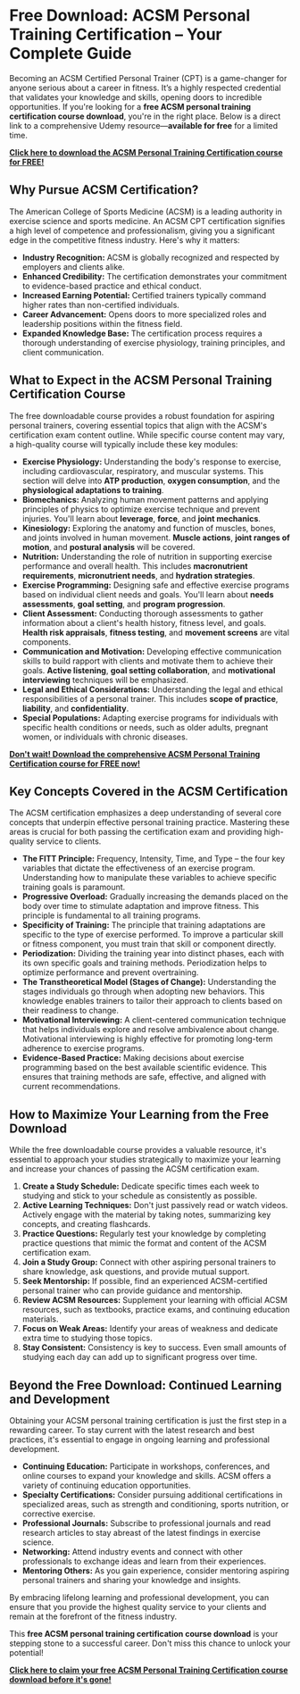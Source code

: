 # Free Download: ACSM Personal Training Certification – Your Complete Guide

Becoming an ACSM Certified Personal Trainer (CPT) is a game-changer for anyone serious about a career in fitness. It’s a highly respected credential that validates your knowledge and skills, opening doors to incredible opportunities. If you're looking for a **free ACSM personal training certification course download**, you're in the right place. Below is a direct link to a comprehensive Udemy resource—**available for free** for a limited time.

[**Click here to download the ACSM Personal Training Certification course for FREE!**](https://udemywork.com/acsm-personal-training-certification)

## Why Pursue ACSM Certification?

The American College of Sports Medicine (ACSM) is a leading authority in exercise science and sports medicine. An ACSM CPT certification signifies a high level of competence and professionalism, giving you a significant edge in the competitive fitness industry. Here's why it matters:

*   **Industry Recognition:** ACSM is globally recognized and respected by employers and clients alike.
*   **Enhanced Credibility:** The certification demonstrates your commitment to evidence-based practice and ethical conduct.
*   **Increased Earning Potential:** Certified trainers typically command higher rates than non-certified individuals.
*   **Career Advancement:** Opens doors to more specialized roles and leadership positions within the fitness field.
*   **Expanded Knowledge Base:** The certification process requires a thorough understanding of exercise physiology, training principles, and client communication.

## What to Expect in the ACSM Personal Training Certification Course

The free downloadable course provides a robust foundation for aspiring personal trainers, covering essential topics that align with the ACSM's certification exam content outline. While specific course content may vary, a high-quality course will typically include these key modules:

*   **Exercise Physiology:** Understanding the body's response to exercise, including cardiovascular, respiratory, and muscular systems. This section will delve into **ATP production**, **oxygen consumption**, and the **physiological adaptations to training**.
*   **Biomechanics:** Analyzing human movement patterns and applying principles of physics to optimize exercise technique and prevent injuries. You'll learn about **leverage**, **force**, and **joint mechanics**.
*   **Kinesiology:** Exploring the anatomy and function of muscles, bones, and joints involved in human movement. **Muscle actions**, **joint ranges of motion**, and **postural analysis** will be covered.
*   **Nutrition:** Understanding the role of nutrition in supporting exercise performance and overall health. This includes **macronutrient requirements**, **micronutrient needs**, and **hydration strategies**.
*   **Exercise Programming:** Designing safe and effective exercise programs based on individual client needs and goals. You'll learn about **needs assessments**, **goal setting**, and **program progression**.
*   **Client Assessment:** Conducting thorough assessments to gather information about a client's health history, fitness level, and goals. **Health risk appraisals**, **fitness testing**, and **movement screens** are vital components.
*   **Communication and Motivation:** Developing effective communication skills to build rapport with clients and motivate them to achieve their goals. **Active listening**, **goal setting collaboration**, and **motivational interviewing** techniques will be emphasized.
*   **Legal and Ethical Considerations:** Understanding the legal and ethical responsibilities of a personal trainer. This includes **scope of practice**, **liability**, and **confidentiality**.
*   **Special Populations:** Adapting exercise programs for individuals with specific health conditions or needs, such as older adults, pregnant women, or individuals with chronic diseases.

[**Don't wait! Download the comprehensive ACSM Personal Training Certification course for FREE now!**](https://udemywork.com/acsm-personal-training-certification)

## Key Concepts Covered in the ACSM Certification

The ACSM certification emphasizes a deep understanding of several core concepts that underpin effective personal training practice. Mastering these areas is crucial for both passing the certification exam and providing high-quality service to clients.

*   **The FITT Principle:** Frequency, Intensity, Time, and Type – the four key variables that dictate the effectiveness of an exercise program. Understanding how to manipulate these variables to achieve specific training goals is paramount.
*   **Progressive Overload:** Gradually increasing the demands placed on the body over time to stimulate adaptation and improve fitness. This principle is fundamental to all training programs.
*   **Specificity of Training:** The principle that training adaptations are specific to the type of exercise performed. To improve a particular skill or fitness component, you must train that skill or component directly.
*   **Periodization:** Dividing the training year into distinct phases, each with its own specific goals and training methods. Periodization helps to optimize performance and prevent overtraining.
*   **The Transtheoretical Model (Stages of Change):** Understanding the stages individuals go through when adopting new behaviors. This knowledge enables trainers to tailor their approach to clients based on their readiness to change.
*   **Motivational Interviewing:** A client-centered communication technique that helps individuals explore and resolve ambivalence about change. Motivational interviewing is highly effective for promoting long-term adherence to exercise programs.
*   **Evidence-Based Practice:** Making decisions about exercise programming based on the best available scientific evidence. This ensures that training methods are safe, effective, and aligned with current recommendations.

## How to Maximize Your Learning from the Free Download

While the free downloadable course provides a valuable resource, it's essential to approach your studies strategically to maximize your learning and increase your chances of passing the ACSM certification exam.

1.  **Create a Study Schedule:** Dedicate specific times each week to studying and stick to your schedule as consistently as possible.
2.  **Active Learning Techniques:** Don't just passively read or watch videos. Actively engage with the material by taking notes, summarizing key concepts, and creating flashcards.
3.  **Practice Questions:** Regularly test your knowledge by completing practice questions that mimic the format and content of the ACSM certification exam.
4.  **Join a Study Group:** Connect with other aspiring personal trainers to share knowledge, ask questions, and provide mutual support.
5.  **Seek Mentorship:** If possible, find an experienced ACSM-certified personal trainer who can provide guidance and mentorship.
6.  **Review ACSM Resources:** Supplement your learning with official ACSM resources, such as textbooks, practice exams, and continuing education materials.
7.  **Focus on Weak Areas:** Identify your areas of weakness and dedicate extra time to studying those topics.
8.  **Stay Consistent:** Consistency is key to success. Even small amounts of studying each day can add up to significant progress over time.

## Beyond the Free Download: Continued Learning and Development

Obtaining your ACSM personal training certification is just the first step in a rewarding career. To stay current with the latest research and best practices, it's essential to engage in ongoing learning and professional development.

*   **Continuing Education:** Participate in workshops, conferences, and online courses to expand your knowledge and skills. ACSM offers a variety of continuing education opportunities.
*   **Specialty Certifications:** Consider pursuing additional certifications in specialized areas, such as strength and conditioning, sports nutrition, or corrective exercise.
*   **Professional Journals:** Subscribe to professional journals and read research articles to stay abreast of the latest findings in exercise science.
*   **Networking:** Attend industry events and connect with other professionals to exchange ideas and learn from their experiences.
*   **Mentoring Others:** As you gain experience, consider mentoring aspiring personal trainers and sharing your knowledge and insights.

By embracing lifelong learning and professional development, you can ensure that you provide the highest quality service to your clients and remain at the forefront of the fitness industry.

This **free ACSM personal training certification course download** is your stepping stone to a successful career. Don't miss this chance to unlock your potential!

[**Click here to claim your free ACSM Personal Training Certification course download before it's gone!**](https://udemywork.com/acsm-personal-training-certification)
